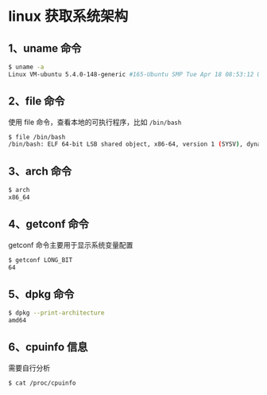 # linux 获取系统架构

## 1、uname 命令

```sh
$ uname -a
Linux VM-ubuntu 5.4.0-148-generic #165-Ubuntu SMP Tue Apr 18 08:53:12 UTC 2023 x86_64 x86_64 x86_64 GNU/Linux
```

## 2、file 命令

使用 file 命令，查看本地的可执行程序，比如 `/bin/bash`

```sh
$ file /bin/bash
/bin/bash: ELF 64-bit LSB shared object, x86-64, version 1 (SYSV), dynamically linked, interpreter /lib64/ld-linux-x86-64.so.2, BuildID[sha1]=2a9f157890930ced4c3ad0e74fc1b1b84aad42456, for GNU/Linux 3.2.0, stripped
```

## 3、arch 命令

```sh
$ arch
x86_64
```

## 4、getconf 命令

getconf 命令主要用于显示系统变量配置

```sh
$ getconf LONG_BIT
64
```


## 5、dpkg 命令

```sh
$ dpkg --print-architecture
amd64
```

## 6、cpuinfo 信息

需要自行分析

```sh
$ cat /proc/cpuinfo
```